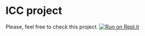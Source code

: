 # ICC project

Please, feel free to check this project.
[![Run on Repl.it](https://repl.it/badge/github/andreaflores02/Project-2)](https://repl.it/github/andreaflores02/Project-2)